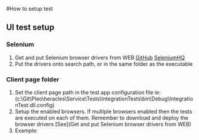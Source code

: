 #How to setup test
## UI test setup
### Selenium
1. Get and put Selenium browser drivers from WEB 
[GitHub](https://github.com/lmc-eu/steward/wiki/Selenium-server-&-browser-drivers)
[SeleniumHQ](https://www.seleniumhq.org/download/)
2. Put the drivers onto search path, or in the same folder as the executable
### Client page folder
1. Set the client page path in the test app configuration file ie: (c:\Git\Pleo\heracles\Service\Tests\IntegrationTests\bin\Debug\IntegrationTest.dll.config)
2. Setup the enabled browsers. If multiple browsers enabled then the tests are executed on each of them. Remember to download and deploy the browser drivers [See](Get and put Selenium browser drivers from WEB)
2. Example:
  <appSettings>
      <add key="WebSiteRoot" value="c:\Git\Pleo\heracles\Service\Client\" />
      <add key="ImplicitWaitMilliseconds" value="5000" />
      <!--Browser selection-->
      <add key="FirefoxEnabled" value="false" />
      <add key="ChromeEnabled" value="true" />
      <add key="EdgeEnabled" value="false" />
      <add key="InternetExplorerEnabled" value="false" />
    </appSettings>
  